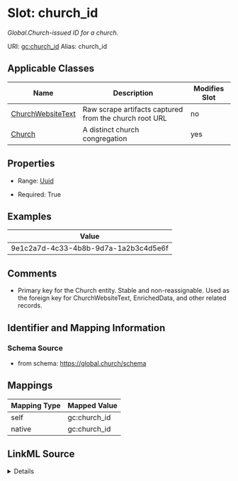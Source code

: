 

# Slot: church_id 


_Global.Church-issued ID for a church._





URI: [gc:church_id](https://global.church/schema/church_id)
Alias: church_id

<!-- no inheritance hierarchy -->





## Applicable Classes

| Name | Description | Modifies Slot |
| --- | --- | --- |
| [ChurchWebsiteText](ChurchWebsiteText.md) | Raw scrape artifacts captured from the church root URL |  no  |
| [Church](Church.md) | A distinct church congregation |  yes  |







## Properties

* Range: [Uuid](Uuid.md)

* Required: True






## Examples

| Value |
| --- |
| 9e1c2a7d-4c33-4b8b-9d7a-1a2b3c4d5e6f |

## Comments

* Primary key for the Church entity. Stable and non-reassignable.
Used as the foreign key for ChurchWebsiteText, EnrichedData, and other related records.


## Identifier and Mapping Information







### Schema Source


* from schema: https://global.church/schema




## Mappings

| Mapping Type | Mapped Value |
| ---  | ---  |
| self | gc:church_id |
| native | gc:church_id |




## LinkML Source

<details>
```yaml
name: church_id
description: Global.Church-issued ID for a church.
comments:
- 'Primary key for the Church entity. Stable and non-reassignable.

  Used as the foreign key for ChurchWebsiteText, EnrichedData, and other related records.

  '
examples:
- value: 9e1c2a7d-4c33-4b8b-9d7a-1a2b3c4d5e6f
  description: Example church UUID.
in_subset:
- church_core
- public
from_schema: https://global.church/schema
rank: 1000
identifier: true
alias: church_id
domain_of:
- Church
- ChurchWebsiteText
range: uuid
required: true

```
</details>